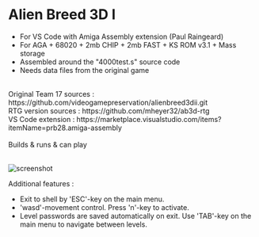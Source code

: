 # Alien Breed 3D I
* For VS Code with Amiga Assembly extension (Paul Raingeard)<br>
* For AGA + 68020 + 2mb CHIP + 2mb FAST + KS ROM v3.1 + Mass storage<br>
* Assembled around the "4000test.s" source code<br>
* Needs data files from the original game<br>
<br>
Original Team 17 sources : https://github.com/videogamepreservation/alienbreed3dii.git<br>
RTG version sources : https://github.com/mheyer32/ab3d-rtg<br>
VS Code extension : https://marketplace.visualstudio.com/items?itemName=prb28.amiga-assembly<br>
<br>
Builds & runs & can play<br>
<br>

![screenshot](https://user-images.githubusercontent.com/119355918/212428433-8053ce24-9277-4efd-95a4-a7c1e8929e68.png)

Additional features :
- Exit to shell by 'ESC'-key on the main menu.
- 'wasd'-movement control. Press 'n'-key to activate.
- Level passwords are saved automatically on exit. Use 'TAB'-key on the main menu to navigate between levels.
